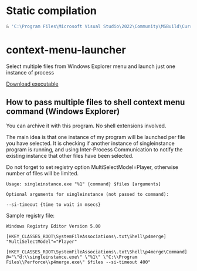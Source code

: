 
# Static compilation
```powershell
& 'C:\Program Files\Microsoft Visual Studio\2022\Community\MSBuild\Current\Bin\MSBuild.exe' /m:8 /property:Configuration=Release .\singleinstance.sln
```

# context-menu-launcher
Select multiple files from Windows Explorer menu and launch just one instance of process

[Download executable](https://github.com/owenstake/context-menu-launcher/releases/download/latest/singleinstance.exe)

## How to pass multiple files to shell context menu command (Windows Explorer)

You can archive it with this program. No shell extensions involved.

The main idea is that one instance of my program will be launched per file you have selected. It is checking if another instance of singleinstance program is running, and using Inter-Process Communication to notify the existing instance that other files have been selected.

Do not forget to set registry option MultiSelectModel=Player, otherwise number of files will be limited.

```
Usage: singleinstance.exe "%1" {command} $files [arguments]

Optional arguments for singleinstance (not passed to command):

--si-timeout {time to wait in msecs}
```

Sample registry file:
```
Windows Registry Editor Version 5.00

[HKEY_CLASSES_ROOT\SystemFileAssociations\.txt\Shell\p4merge]
"MultiSelectModel"="Player"

[HKEY_CLASSES_ROOT\SystemFileAssociations\.txt\Shell\p4merge\Command]
@="\"d:\\singleinstance.exe\" \"%1\" \"C:\\Program Files\\Perforce\\p4merge.exe\" $files --si-timeout 400"
```
